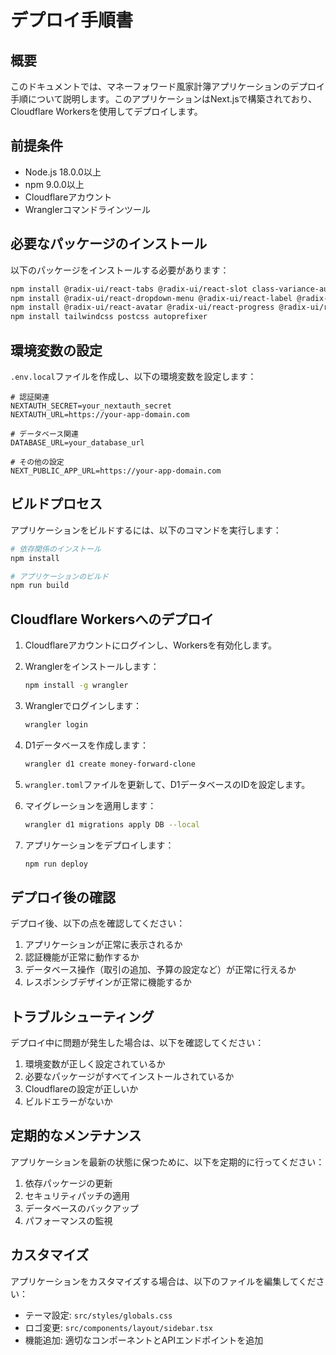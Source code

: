 # デプロイ手順書

## 概要
このドキュメントでは、マネーフォワード風家計簿アプリケーションのデプロイ手順について説明します。このアプリケーションはNext.jsで構築されており、Cloudflare Workersを使用してデプロイします。

## 前提条件
- Node.js 18.0.0以上
- npm 9.0.0以上
- Cloudflareアカウント
- Wranglerコマンドラインツール

## 必要なパッケージのインストール

以下のパッケージをインストールする必要があります：

```bash
npm install @radix-ui/react-tabs @radix-ui/react-slot class-variance-authority next-themes
npm install @radix-ui/react-dropdown-menu @radix-ui/react-label @radix-ui/react-select @radix-ui/react-switch
npm install @radix-ui/react-avatar @radix-ui/react-progress @radix-ui/react-separator
npm install tailwindcss postcss autoprefixer
```

## 環境変数の設定

`.env.local`ファイルを作成し、以下の環境変数を設定します：

```
# 認証関連
NEXTAUTH_SECRET=your_nextauth_secret
NEXTAUTH_URL=https://your-app-domain.com

# データベース関連
DATABASE_URL=your_database_url

# その他の設定
NEXT_PUBLIC_APP_URL=https://your-app-domain.com
```

## ビルドプロセス

アプリケーションをビルドするには、以下のコマンドを実行します：

```bash
# 依存関係のインストール
npm install

# アプリケーションのビルド
npm run build
```

## Cloudflare Workersへのデプロイ

1. Cloudflareアカウントにログインし、Workersを有効化します。

2. Wranglerをインストールします：
   ```bash
   npm install -g wrangler
   ```

3. Wranglerでログインします：
   ```bash
   wrangler login
   ```

4. D1データベースを作成します：
   ```bash
   wrangler d1 create money-forward-clone
   ```

5. `wrangler.toml`ファイルを更新して、D1データベースのIDを設定します。

6. マイグレーションを適用します：
   ```bash
   wrangler d1 migrations apply DB --local
   ```

7. アプリケーションをデプロイします：
   ```bash
   npm run deploy
   ```

## デプロイ後の確認

デプロイ後、以下の点を確認してください：

1. アプリケーションが正常に表示されるか
2. 認証機能が正常に動作するか
3. データベース操作（取引の追加、予算の設定など）が正常に行えるか
4. レスポンシブデザインが正常に機能するか

## トラブルシューティング

デプロイ中に問題が発生した場合は、以下を確認してください：

1. 環境変数が正しく設定されているか
2. 必要なパッケージがすべてインストールされているか
3. Cloudflareの設定が正しいか
4. ビルドエラーがないか

## 定期的なメンテナンス

アプリケーションを最新の状態に保つために、以下を定期的に行ってください：

1. 依存パッケージの更新
2. セキュリティパッチの適用
3. データベースのバックアップ
4. パフォーマンスの監視

## カスタマイズ

アプリケーションをカスタマイズする場合は、以下のファイルを編集してください：

- テーマ設定: `src/styles/globals.css`
- ロゴ変更: `src/components/layout/sidebar.tsx`
- 機能追加: 適切なコンポーネントとAPIエンドポイントを追加

